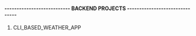 #### --------------------------- BACKEND PROJECTS -------------------------------

1. CLI_BASED_WEATHER_APP
